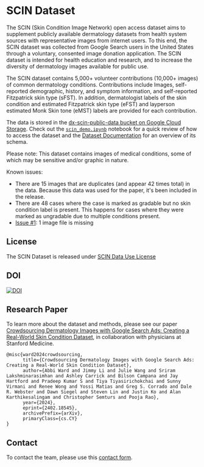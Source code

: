 # SCIN Dataset

The SCIN (Skin Condition Image Network) open access dataset aims to supplement publicly available dermatology datasets from health system sources with representative images from internet users. To this end, the SCIN dataset was collected from Google Search users in the United States through a voluntary, consented image donation application. The SCIN dataset is intended for health education and research, and to increase the diversity of dermatology images available for public use.

The SCIN dataset contains 5,000+ volunteer contributions (10,000+ images) of common dermatology conditions. Contributions include Images, self-reported demographic, history, and symptom information, and self-reported Fitzpatrick skin type (sFST). In addition, dermatologist labels of the skin condition and estimated Fitzpatrick skin type (eFST) and layperson estimated Monk Skin tone (eMST) labels are provided for each contribution.

The data is stored in the [dx-scin-public-data bucket on Google Cloud Storage](https://console.cloud.google.com/storage/browser/dx-scin-public-data). Check out the [`scin_demo.ipynb`](scin_demo.ipynb) notebook for a quick review of how to access the dataset and the [Dataset Documentation](dataset_schema.md) for an overview of its schema.

Please note: This dataset contains images of medical conditions, some of which may be sensitive and/or graphic in nature.

Known issues:

* There are 15 images that are duplicates (and appear 42 times total) in the data. Because this data was used for the paper, it's been included in the release.
* There are 48 cases where the case is marked as gradable but no skin condition
  label is present. This happens for cases where they were marked as ungradable
  due to multiple conditions present.
* [Issue #1](https://github.com/google-research-datasets/scin/issues/1): 1 image file is missing

## License

The SCIN Dataset is released under [SCIN Data Use License](LICENSE)

## DOI

[![DOI](https://zenodo.org/badge/760881983.svg)](https://zenodo.org/doi/10.5281/zenodo.10819503)

## Research Paper

To learn more about the dataset and methods, please see our paper [Crowdsourcing Dermatology Images with Google Search Ads: Creating a Real-World Skin Condition Dataset](https://arxiv.org/abs/2402.18545), in collaboration with physicians at Stanford Medicine.

```
@misc{ward2024crowdsourcing,
      title={Crowdsourcing Dermatology Images with Google Search Ads: Creating a Real-World Skin Condition Dataset},
      author={Abbi Ward and Jimmy Li and Julie Wang and Sriram Lakshminarasimhan and Ashley Carrick and Bilson Campana and Jay Hartford and Pradeep Kumar S and Tiya Tiyasirichokchai and Sunny Virmani and Renee Wong and Yossi Matias and Greg S. Corrado and Dale R. Webster and Dawn Siegel and Steven Lin and Justin Ko and Alan Karthikesalingam and Christopher Semturs and Pooja Rao},
      year={2024},
      eprint={2402.18545},
      archivePrefix={arXiv},
      primaryClass={cs.CY}
}
```

## Contact

To contact the team, please use this [contact form](https://docs.google.com/forms/d/e/1FAIpQLSdTSw-Vz1TcTv42_REzDIa28p9-xSbpvc3AttASqC0pzZdvOA/viewform).


